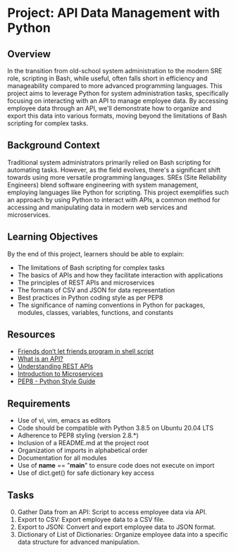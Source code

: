 # Project: API Data Management with Python

## Overview

In the transition from old-school system administration to the modern SRE role, scripting in Bash, while useful, often falls short in efficiency and manageability compared to more advanced programming languages. This project aims to leverage Python for system administration tasks, specifically focusing on interacting with an API to manage employee data. By accessing employee data through an API, we'll demonstrate how to organize and export this data into various formats, moving beyond the limitations of Bash scripting for complex tasks.

## Background Context

Traditional system administrators primarily relied on Bash scripting for automating tasks. However, as the field evolves, there's a significant shift towards using more versatile programming languages. SREs (Site Reliability Engineers) blend software engineering with system management, employing languages like Python for scripting. This project exemplifies such an approach by using Python to interact with APIs, a common method for accessing and manipulating data in modern web services and microservices.

## Learning Objectives
By the end of this project, learners should be able to explain:

- The limitations of Bash scripting for complex tasks
- The basics of APIs and how they facilitate interaction with applications
- The principles of REST APIs and microservices
- The formats of CSV and JSON for data representation
- Best practices in Python coding style as per PEP8
- The significance of naming conventions in Python for packages, modules, classes, variables, functions, and constants

## Resources

- [Friends don’t let friends program in shell script](https://www.turnkeylinux.org/blog/friends-dont-let-friends-program-shell-script)
- [What is an API?](https://www.webopedia.com/definitions/api/)
- [Understanding REST APIs](https://www.freecodecamp.org/news/what-is-an-api-in-english-please-b880a3214a82/)
- [Introduction to Microservices](https://smartbear.com/learn/api-design/microservices/)
- [PEP8 - Python Style Guide](https://peps.python.org/pep-0008/)

## Requirements

- Use of vi, vim, emacs as editors
- Code should be compatible with Python 3.8.5 on Ubuntu 20.04 LTS
- Adherence to PEP8 styling (version 2.8.*)
- Inclusion of a README.md at the project root
- Organization of imports in alphabetical order
- Documentation for all modules
- Use of __name__ == "__main__" to ensure code does not execute on import
- Use of dict.get() for safe dictionary key access

## Tasks
0. Gather Data from an API: Script to access employee data via API.
1. Export to CSV: Export employee data to a CSV file.
2. Export to JSON: Convert and export employee data to JSON format.
3. Dictionary of List of Dictionaries: Organize employee data into a specific data structure for advanced manipulation.
